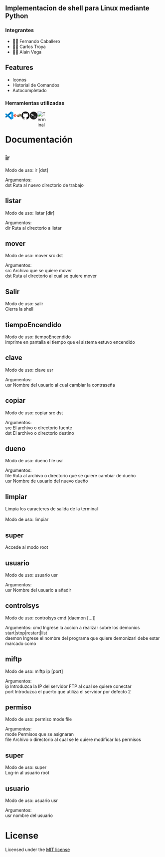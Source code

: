 ## Implementacion de shell para Linux mediante Python
### Integrantes
- 🙋‍♂️ Fernando Caballero
- 🙋‍♂️ Carlos Troya
- 🙋‍♂️ Alain Vega
## Features
 - Iconos
 - Historial de Comandos
 - Autocompletado

### Herramientas utilizadas
<img align="left" alt="Visual Studio Code" width="26px" src="https://raw.githubusercontent.com/github/explore/80688e429a7d4ef2fca1e82350fe8e3517d3494d/topics/visual-studio-code/visual-studio-code.png" />
<img align="left" alt="Git" width="26px" src="https://raw.githubusercontent.com/github/explore/80688e429a7d4ef2fca1e82350fe8e3517d3494d/topics/git/git.png" />
<img align="left" alt="GitHub" width="26px" src="https://raw.githubusercontent.com/github/explore/78df643247d429f6cc873026c0622819ad797942/topics/github/github.png" />
<img align="left" alt="Terminal" width="26px" src="https://raw.githubusercontent.com/github/explore/80688e429a7d4ef2fca1e82350fe8e3517d3494d/topics/terminal/terminal.png" />
<img align="left" alt="Terminal" width="26px" src="https://i.pinimg.com/736x/2f/9c/11/2f9c11f9e55efbf1791f12c06d60729b.jpg" />
<br />
<br />

# Documentación
## ir
Modo de uso: ir [dst] <br />

Argumentos: <br />
  dst          Ruta al nuevo directorio de trabajo

## listar
Modo de uso: listar [dir] <br />

Argumentos: <br />
  dir         Ruta al directorio a listar

## mover
Modo de uso: mover src dst <br />

Argumentos: <br /> 
  src         Archivo que se quiere mover <br />
  dst         Ruta al directorio al cual se quiere mover

## Salir 
Modo de uso: salir <br />
Cierra la shell

## tiempoEncendido
Modo de uso: tiempoEncendido <br />
Imprime en pantalla el tiempo que el sistema estuvo encendido

## clave
Modo de uso: clave usr <br />

Argumentos: <br />
  usr         Nombre del usuario al cual cambiar la contraseña

## copiar
Modo de uso: copiar src dst <br />

Argumentos: <br />
  src         El archivo o directorio fuente <br />
  dst         El archivo o directorio destino

## dueno
Modo de uso: dueno file usr <br />

Argumentos: <br />
  file        Ruta al archivo o directorio que se quiere cambiar de dueño <br />
  usr         Nombre de usuario del nuevo dueño

## limpiar
Limpia los caracteres de salida de la terminal <br /> <br />
Modo de uso: limpiar <br />

## super 
Accede al modo root

## usuario
Modo de uso: usuario usr

Argumentos: <br />
  usr         Nombre del usuario a añadir

## controlsys
Modo de uso: controlsys  cmd [daemon [...]]

Argumentos:
  cmd         Ingrese la accion a realizar sobre los demonios start|stop|restart|list <br />
  daemon      Ingrese el nombre del programa que quiere demonizar! debe estar marcado como 
  
## miftp
Modo de uso: miftp ip [port]

Argumentos: <br />
  ip          Introduzca la IP del servidor FTP al cual se quiere conectar <br />
  port        Introduzca el puerto que utiliza el servidor por defecto 2

## permiso
Modo de uso: permiso mode file

Argumentos: <br />
  mode        Permisos que se asignaran <br />
  file        Archivo o directorio al cual se le quiere modificar los permisos

## super
Modo de uso: super <br />
Log-in al usuario root 

## usuario
Modo de uso: usuario  usr <br />

Argumentos: <br />
  usr         nombre del usuario
  
  # License

Licensed under the [MIT license](LICENSE)
